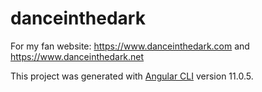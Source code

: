 # danceinthedark

For my fan website: https://www.danceinthedark.com and https://www.danceinthedark.net

This project was generated with [Angular CLI](https://github.com/angular/angular-cli) version 11.0.5.
